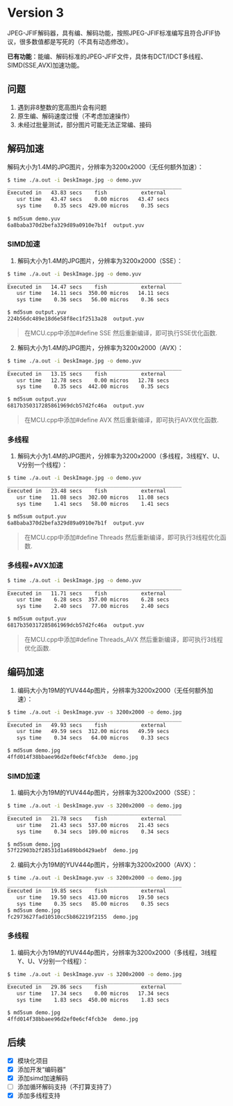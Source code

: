 # Version 3
JPEG-JFIF解码器，具有编、解码功能，按照JPEG-JFIF标准编写且符合JFIF协议，很多数值都是写死的（不具有动态修改）。

**已有功能**：能编、解码标准的JPEG-JFIF文件，具体有DCT/IDCT多线程、SIMD(SSE,AVX)加速功能。

## 问题

1. 遇到非8整数的宽高图片会有问题
2. 原生编、解码速度过慢（不考虑加速操作）
3. 未经过批量测试，部分图片可能无法正常编、接码



## 解码加速

解码大小为1.4M的JPG图片，分辨率为3200x2000（无任何额外加速）：

```bash
$ time ./a.out -i DeskImage.jpg -o demo.yuv
________________________________________________________
Executed in   43.83 secs    fish           external
   usr time   43.47 secs    0.00 micros   43.47 secs
   sys time    0.35 secs  429.00 micros    0.35 secs
   
$ md5sum demo.yuv 
6a8baba370d2befa329d89a0910e7b1f  output.yuv
```

### SIMD加速

1. 解码大小为1.4M的JPG图片，分辨率为3200x2000（SSE）：

```bash
$ time ./a.out -i DeskImage.jpg -o demo.yuv
________________________________________________________
Executed in   14.47 secs    fish           external
   usr time   14.11 secs  350.00 micros   14.11 secs
   sys time    0.36 secs   56.00 micros    0.36 secs

$ md5sum output.yuv                                                         
224b56dc489e18d6e58f8ec1f2513a28  output.yuv
```
>在MCU.cpp中添加#define SSE 然后重新编译，即可执行SSE优化函数.

2. 解码大小为1.4M的JPG图片，分辨率为3200x2000（AVX）：

```bash
$ time ./a.out -i DeskImage.jpg -o demo.yuv
________________________________________________________
Executed in   13.15 secs    fish           external
   usr time   12.78 secs    0.00 micros   12.78 secs
   sys time    0.35 secs  442.00 micros    0.35 secs

$ md5sum output.yuv
6817b350317285861969dcb57d2fc46a  output.yuv
```

>在MCU.cpp中添加#define AVX 然后重新编译，即可执行AVX优化函数.

### 多线程

1. 解码大小为1.4M的JPG图片，分辨率为3200x2000（多线程，3线程Y、U、V分别一个线程）：

```bash
$ time ./a.out -i DeskImage.jpg -o demo.yuv
________________________________________________________
Executed in   23.48 secs    fish           external
   usr time   11.08 secs  302.00 micros   11.08 secs
   sys time    1.41 secs   58.00 micros    1.41 secs

$ md5sum output.yuv 
6a8baba370d2befa329d89a0910e7b1f  output.yuv
```
>在MCU.cpp中添加#define Threads 然后重新编译，即可执行3线程优化函数.


### 多线程+AVX加速

```bash
$ time ./a.out -i DeskImage.jpg -o demo.yuv
________________________________________________________
Executed in   11.71 secs    fish           external
   usr time    6.28 secs  357.00 micros    6.28 secs
   sys time    2.40 secs   77.00 micros    2.40 secs

$ md5sum output.yuv
6817b350317285861969dcb57d2fc46a  output.yuv
```

> 在MCU.cpp中添加#define Threads_AVX 然后重新编译，即可执行3线程优化函数.



## 编码加速

1. 编码大小为19M的YUV444p图片，分辨率为3200x2000（无任何额外加速）：

```bash
$ time ./a.out -i DeskImage.yuv -s 3200x2000 -o demo.jpg 
________________________________________________________
Executed in   49.93 secs    fish           external
   usr time   49.59 secs  312.00 micros   49.59 secs
   sys time    0.34 secs   64.00 micros    0.33 secs

$ md5sum demo.jpg    
4ffd014f38bbaee96d2ef0e6cf4fcb3e  demo.jpg
```

### SIMD加速

1. 编码大小为19M的YUV444p图片，分辨率为3200x2000（SSE）：

```bash
$ time ./a.out -i DeskImage.yuv -s 3200x2000 -o demo.jpg 
________________________________________________________
Executed in   21.78 secs    fish           external
   usr time   21.43 secs  537.00 micros   21.43 secs
   sys time    0.34 secs  109.00 micros    0.34 secs

$ md5sum demo.jpg
57f22903b2f28531d1a689bbd429aebf  demo.jpg
```

2. 编码大小为19M的YUV444p图片，分辨率为3200x2000（AVX）：

```bash
$ time ./a.out -i DeskImage.yuv -s 3200x2000 -o demo.jpg 
________________________________________________________
Executed in   19.85 secs    fish           external
   usr time   19.50 secs  413.00 micros   19.50 secs
   sys time    0.35 secs   85.00 micros    0.35 secs
$ md5sum demo.jpg 
fc2973627fad10510cc5b862219f2155  demo.jpg
```


### 多线程
1. 编码大小为19M的YUV444p图片，分辨率为3200x2000（多线程，3线程Y、U、V分别一个线程）：

```bash
$ time ./a.out -i DeskImage.yuv -s 3200x2000 -o demo.jpg 
________________________________________________________
Executed in   29.86 secs    fish           external
   usr time   17.34 secs    0.00 micros   17.34 secs
   sys time    1.83 secs  450.00 micros    1.83 secs

$ md5sum demo.jpg
4ffd014f38bbaee96d2ef0e6cf4fcb3e  demo.jpg
```



## 后续

- [x] 模块化项目
- [x] 添加开发“编码器”
- [x] 添加simd加速解码
- [ ] 添加循环解码支持（不打算支持了）
- [x] 添加多线程支持
